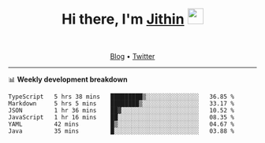 <h1 align="center">Hi there, I'm <a href="https://jithset.github.io/" target="_blank">Jithin</a> <img
src="https://github.com/blackcater/blackcater/raw/main/images/Hi.gif" height="32" /></h1>

<br />

<p align="center">
  <a href="https://jithset.github.io">Blog</a> •
  <a href="https://twitter.com/jithset">Twitter</a>
</p>

---

📊 **Weekly development breakdown**

<!--START_SECTION:waka-->

```text
TypeScript   5 hrs 38 mins   █████████▒░░░░░░░░░░░░░░░   36.85 %
Markdown     5 hrs 5 mins    ████████▒░░░░░░░░░░░░░░░░   33.17 %
JSON         1 hr 36 mins    ██▓░░░░░░░░░░░░░░░░░░░░░░   10.52 %
JavaScript   1 hr 16 mins    ██░░░░░░░░░░░░░░░░░░░░░░░   08.35 %
YAML         42 mins         █▒░░░░░░░░░░░░░░░░░░░░░░░   04.67 %
Java         35 mins         █░░░░░░░░░░░░░░░░░░░░░░░░   03.88 %
```

<!--END_SECTION:waka-->

